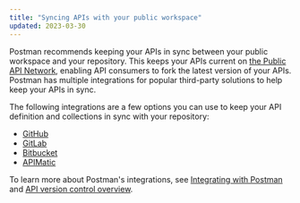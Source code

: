 ```yaml
---
title: "Syncing APIs with your public workspace"
updated: 2023-03-30
---
```


Postman recommends keeping your APIs in sync between your public workspace and your repository. This keeps your APIs current on [the Public API Network](/docs/getting-started/first-steps/exploring-public-api-network/), enabling API consumers to fork the latest version of your APIs. Postman has multiple integrations for popular third-party solutions to help keep your APIs in sync.

The following integrations are a few options you can use to keep your API definition and collections in sync with your repository:

* [GitHub](/docs/integrations/available-integrations/github)
* [GitLab](/docs/integrations/available-integrations/gitlab)
* [Bitbucket](/docs/integrations/available-integrations/bitbucket)
* [APIMatic](/docs/integrations/available-integrations/apimatic)

To learn more about Postman's integrations, see [Integrating with Postman](/docs/integrations/intro-integrations/) and [API version control overview](/docs/designing-and-developing-your-api/versioning-an-api/versioning-an-api-overview/).
